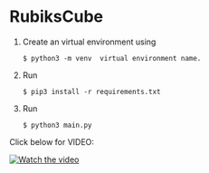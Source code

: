 # RubiksCube
1.  Create an virtual environment using
	```
	$ python3 -m venv  virtual environment name.
	```
2.  Run 
	```
	$ pip3 install -r requirements.txt
	```
3.  Run
	```
	$ python3 main.py
	```
	
Click below for VIDEO:


[![Watch the video](https://img.youtube.com/vi/7dYNsFPmbRQ/sddefault.jpg)](https://youtu.be/7dYNsFPmbRQ)
